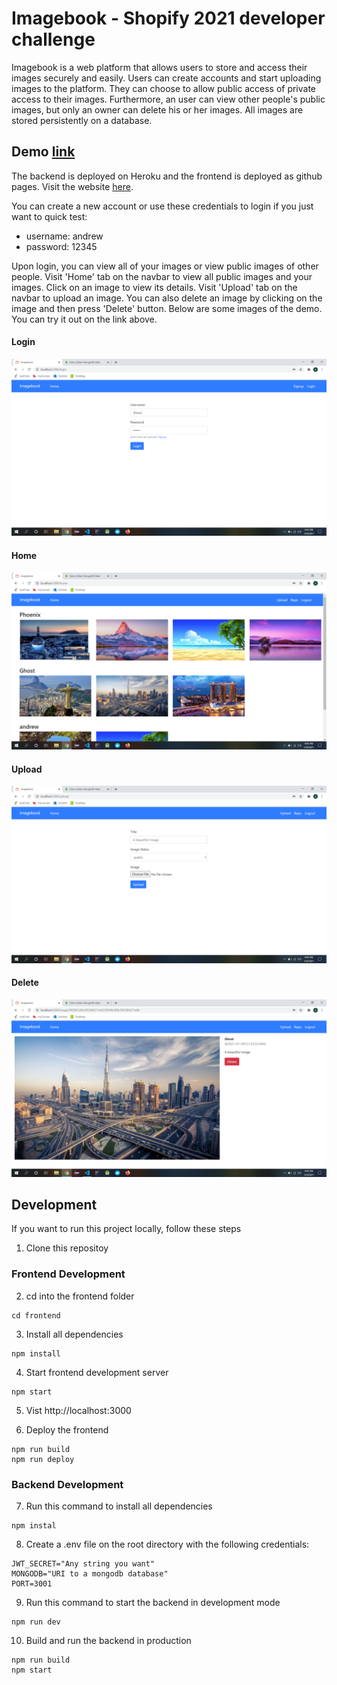 # Imagebook - Shopify 2021 developer challenge

Imagebook is a web platform that allows users to store and access their images securely and easily. Users can create accounts and start uploading images to the platform. They can choose to allow public access of private access to their images. Furthermore, an user can view other people's public images, but only an owner can delete his or her images. All images are stored persistently on a database. 

## Demo [link](https://andrewta999.github.io/Imagebook)

The backend is deployed on Heroku and the frontend is deployed as github pages. Visit the website [here](https://andrewta999.github.io/Imagebook). 

You can create a new account or use these credentials to login if you just want to quick test: 
- username: andrew
- password: 12345 

Upon login, you can view all of your images or view public images of other people. Visit 'Home' tab on the navbar to view all public images and your images. Click on an image to view its details. Visit 'Upload' tab on the navbar to upload an image. You can also delete an image by clicking on the image and then press 'Delete' button. Below are some images of the demo. You can try it out on the link above.

#### Login
![login](https://github.com/andrewta999/Imagebook/blob/master/img/login.png)

#### Home
![home](https://github.com/andrewta999/Imagebook/blob/master/img/home.png)

#### Upload
![upload](https://github.com/andrewta999/Imagebook/blob/master/img/upload.png)

#### Delete
![delete](https://github.com/andrewta999/Imagebook/blob/master/img/delete.png)

## Development

If you want to run this project locally, follow these steps

1. Clone this repositoy

### Frontend Development
2. cd into the frontend folder
```
cd frontend
```

3. Install all dependencies
```
npm install
```

4. Start frontend development server 
```
npm start
```

5. Vist http://localhost:3000

6. Deploy the frontend
```
npm run build
npm run deploy
```

### Backend Development

7. Run this command to install all dependencies
```
npm instal
```

8. Create a .env file on the root directory with the following credentials: 
```
JWT_SECRET="Any string you want"
MONGODB="URI to a mongodb database"
PORT=3001
```

9. Run this command to start the backend in development mode
```
npm run dev
```

10. Build and run the backend in production
```
npm run build
npm start
```

